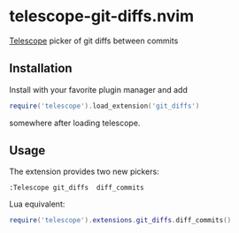 # telescope-git-diffs.nvim

[Telescope](https://github.com/nvim-telescope/telescope.nvim) picker of git diffs between commits


## Installation

Install with your favorite plugin manager and add

```lua
require('telescope').load_extension('git_diffs')
```

somewhere after loading telescope.

## Usage

The extension provides two new pickers:

```viml
:Telescope git_diffs  diff_commits
```

Lua equivalent:

```lua
require('telescope').extensions.git_diffs.diff_commits()
```

